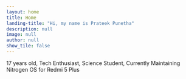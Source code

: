 ```yaml
---
layout: home
title: Home
landing-title: "Hi, my name is Prateek Punetha"
description: null
image: null
author: null
show_tile: false
---
```


17 years old, Tech Enthusiast, Science Student, Currently Maintaining Nitrogen OS for Redmi 5 Plus

